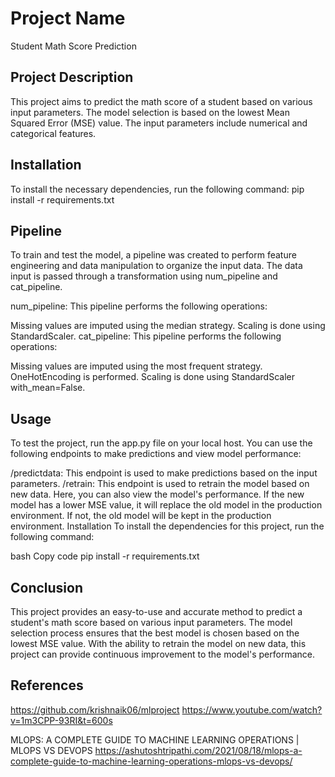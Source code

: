 # Project Name
Student Math Score Prediction

## Project Description
This project aims to predict the math score of a student based on various input parameters. The model selection is based on the lowest Mean Squared Error (MSE) value. The input parameters include numerical and categorical features.

## Installation
To install the necessary dependencies, run the following command:
pip install -r requirements.txt

## Pipeline
To train and test the model, a pipeline was created to perform feature engineering and data manipulation to organize the input data. The data input is passed through a transformation using num_pipeline and cat_pipeline.

num_pipeline: This pipeline performs the following operations:

Missing values are imputed using the median strategy.
Scaling is done using StandardScaler.
cat_pipeline: This pipeline performs the following operations:

Missing values are imputed using the most frequent strategy.
OneHotEncoding is performed.
Scaling is done using StandardScaler with_mean=False.

## Usage
To test the project, run the app.py file on your local host. You can use the following endpoints to make predictions and view model performance:

/predictdata: This endpoint is used to make predictions based on the input parameters.
/retrain: This endpoint is used to retrain the model based on new data. Here, you can also view the model's performance. If the new model has a lower MSE value, it will replace the old model in the production environment. If not, the old model will be kept in the production environment.
Installation
To install the dependencies for this project, run the following command:

bash
Copy code
pip install -r requirements.txt

## Conclusion
This project provides an easy-to-use and accurate method to predict a student's math score based on various input parameters. The model selection process ensures that the best model is chosen based on the lowest MSE value. With the ability to retrain the model on new data, this project can provide continuous improvement to the model's performance.


## References
https://github.com/krishnaik06/mlproject
https://www.youtube.com/watch?v=1m3CPP-93RI&t=600s


MLOPS: A COMPLETE GUIDE TO MACHINE LEARNING OPERATIONS | MLOPS VS DEVOPS
https://ashutoshtripathi.com/2021/08/18/mlops-a-complete-guide-to-machine-learning-operations-mlops-vs-devops/


